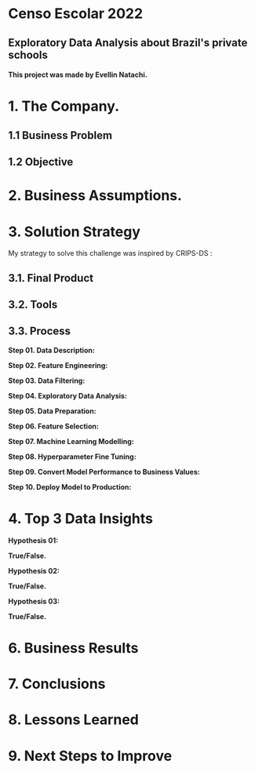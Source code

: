 # Censo Escolar 2022

## Exploratory Data Analysis about Brazil's private schools

#### This project was made by Evellin Natachi.

# 1. The Company.

## 1.1 Business Problem

## 1.2 Objective

# 2. Business Assumptions.

# 3. Solution Strategy

My strategy to solve this challenge was inspired by CRIPS-DS <!-- medium -->:

## 3.1. Final Product

## 3.2. Tools

## 3.3. Process

**Step 01. Data Description:**

**Step 02. Feature Engineering:**

**Step 03. Data Filtering:**

**Step 04. Exploratory Data Analysis:**

**Step 05. Data Preparation:**

**Step 06. Feature Selection:**

**Step 07. Machine Learning Modelling:**

**Step 08. Hyperparameter Fine Tuning:**

**Step 09. Convert Model Performance to Business Values:**

**Step 10. Deploy Model to Production:**

# 4. Top 3 Data Insights

**Hypothesis 01:**

**True/False.**

**Hypothesis 02:**

**True/False.**

**Hypothesis 03:**

**True/False.**

# 6. Business Results

# 7. Conclusions

# 8. Lessons Learned

# 9. Next Steps to Improve


